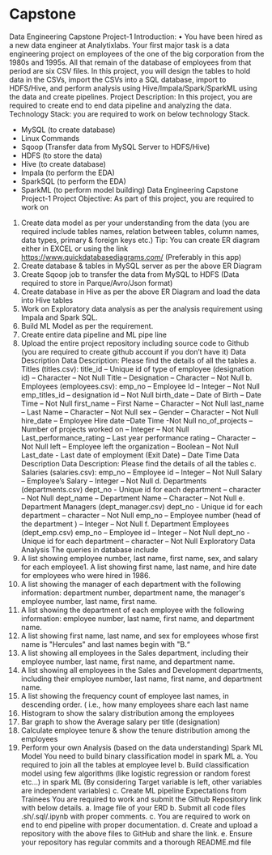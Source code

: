 # Capstone
Data Engineering Capstone Project-1
Introduction:
• You have been hired as a new data engineer at Analytixlabs. Your first major task is a data engineering project on 
employees of the one of the big corporation from the 1980s and 1995s. All that remain of the database of employees 
from that period are six CSV files. In this project, you will design the tables to hold data in the CSVs, import the CSVs 
into a SQL database, import to HDFS/Hive, and perform analysis using Hive/Impala/Spark/SparkML using the data and 
create pipelines. 
Project Description:
In this project, you are required to create end to end data pipeline and analyzing the data.
Technology Stack:
you are required to work on below technology Stack.
- MySQL (to create database)
- Linux Commands
- Sqoop (Transfer data from MySQL Server to HDFS/Hive)
- HDFS (to store the data)
- Hive (to create database)
- Impala (to perform the EDA)
- SparkSQL (to perform the EDA)
- SparkML (to perform model building)
Data Engineering Capstone Project-1
Project Objective: As part of this project, you are required to work on
1. Create data model as per your understanding from the data (you are required include tables names, relation between 
tables, column names, data types, primary & foreign keys etc.)
Tip: You can create ER diagram either in EXCEL or using the link https://www.quickdatabasediagrams.com/ (Preferably in this app)
2. Create database & tables in MySQL server as per the above ER Diagram
3. Create Sqoop job to transfer the data from MySQL to HDFS (Data required to store in Parque/Avro/Json format)
4. Create database in Hive as per the above ER Diagram and load the data into Hive tables
5. Work on Exploratory data analysis as per the analysis requirement using Impala and Spark SQL.
6. Build ML Model as per the requirement.
7. Create entire data pipeline and ML pipe line
8. Upload the entire project repository including source code to Github (you are required to create github account if you 
don’t have it)
Data Description
Data Description: Please find the details of all the tables
a. Titles (titles.csv):
title_id – Unique id of type of employee (designation id) – Character – Not Null
Title – Designation – Character – Not Null
b. Employees (employees.csv):
emp_no – Employee Id – Integer – Not Null
emp_titles_id – designation id – Not Null
birth_date – Date of Birth – Date Time – Not Null
first_name – First Name – Character – Not Null
last_name – Last Name – Character – Not Null
sex – Gender – Character – Not Null
hire_date – Employee Hire date –Date Time -Not Null
no_of_projects – Number of projects worked on – Integer – Not Null
Last_performance_rating – Last year performance rating – Character – Not Null
left – Employee left the organization – Boolean – Not Null
Last_date - Last date of employment (Exit Date) – Date Time 
Data Description
Data Description: Please find the details of all the tables
c. Salaries (salaries.csv):
emp_no – Employee id – Integer – Not Null
Salary – Employee’s Salary – Integer – Not Null
d. Departments (departments.csv)
dept_no - Unique id for each department – character – Not Null
dept_name – Department Name – Character – Not Null
e. Department Managers (dept_manager.csv)
dept_no - Unique id for each department – character – Not Null
emp_no – Employee number (head of the department ) – Integer – Not Null
f. Department Employees (dept_emp.csv)
emp_no – Employee id – Integer – Not Null
dept_no - Unique id for each department – character – Not Null
Exploratory Data Analysis
The queries in database include
1. A list showing employee number, last name, first name, sex, and salary for each employee1. A list showing first name, last 
name, and hire date for employees who were hired in 1986.
2. A list showing the manager of each department with the following information: department number, department name, 
the manager's employee number, last name, first name.
3. A list showing the department of each employee with the following information: employee number, last name, first 
name, and department name.
4. A list showing first name, last name, and sex for employees whose first name is "Hercules" and last names begin with "B.“
5. A list showing all employees in the Sales department, including their employee number, last name, first name, and 
department name.
6. A list showing all employees in the Sales and Development departments, including their employee number, last name, 
first name, and department name.
7. A list showing the frequency count of employee last names, in descending order. ( i.e., how many employees share each 
last name
8. Histogram to show the salary distribution among the employees
9. Bar graph to show the Average salary per title (designation)
10. Calculate employee tenure & show the tenure distribution among the employees
11. Perform your own Analysis (based on the data understanding)
Spark ML Model
You need to build binary classification model in spark ML
a. You required to join all the tables at employee level
b. Build classification model using few algorithms (like logistic regression or random forest etc…) in spark ML (By 
considering Target variable is left, other variables are independent variables)
c. Create ML pipeline
Expectations from Trainees
You are required to work and submit the Github Repository link with below details.
a. Image file of your ERD
b. Submit all code files .sh/.sql/.ipynb with proper comments.
c. You are required to work on end to end pipeline with proper documentation.
d. Create and upload a repository with the above files to GitHub and share the link.
e. Ensure your repository has regular commits and a thorough README.md file

